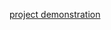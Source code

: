 [project demonstration](https://drive.google.com/file/d/1Y0LCPURfL84T8_Yp561lNHp0R1-vYxTc/view?usp=sharing)
